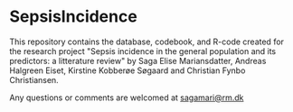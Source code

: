 # SepsisIncidence

This repository contains the database, codebook, and R-code created for the research project "Sepsis incidence in the general population and its predictors: a litterature review" by Saga Elise Mariansdatter, Andreas Halgreen Eiset, Kirstine Kobberøe Søgaard and Christian Fynbo Christiansen.

Any questions or comments are welcomed at sagamari@rm.dk
